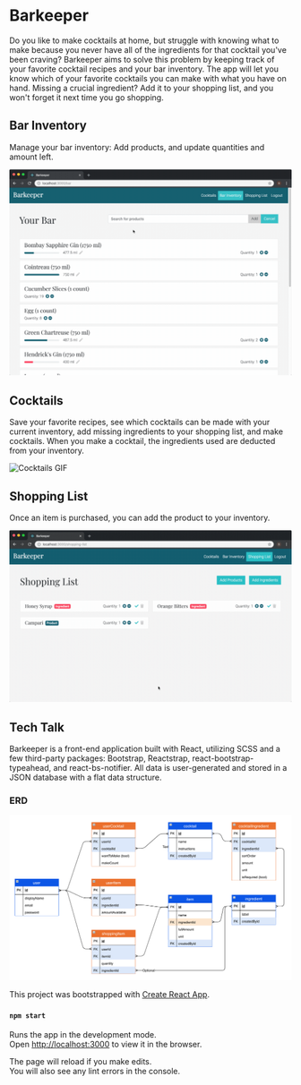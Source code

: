 # Barkeeper
Do you like to make cocktails at home, but struggle with knowing what to make because you never have all of the ingredients for that cocktail you've been craving? Barkeeper aims to solve this problem by keeping track of your favorite cocktail recipes and your bar inventory. The app will let you know which of your favorite cocktails you can make with what you have on hand. Missing a crucial ingredient? Add it to your shopping list, and you won't forget it next time you go shopping.

## Bar Inventory
Manage your bar inventory: Add products, and update quantities and amount left.

![Bar Inventory GIF](https://github.com/scivarolo/barkeeper/blob/master/bar-inventory.gif)

## Cocktails
Save your favorite recipes, see which cocktails can be made with your current inventory, add missing ingredients to your shopping list, and make cocktails. When you make a cocktail, the ingredients used are deducted from your inventory.

![Cocktails GIF](https://github.com/scivarolo/barkeeper/blob/master/cocktails.gif)

## Shopping List
Once an item is purchased, you can add the product to your inventory.

![Shopping list GIF](https://github.com/scivarolo/barkeeper/blob/master/shopping-list.gif)

## Tech Talk
Barkeeper is a front-end application built with React, utilizing SCSS and a few third-party packages: Bootstrap, Reactstrap, react-bootstrap-typeahead, and react-bs-notifier. All data is user-generated and stored in a JSON database with a flat data structure.

### ERD

![Barkeeper ERD](https://github.com/scivarolo/barkeeper/blob/master/barkeeper-erd.png)


This project was bootstrapped with [Create React App](https://github.com/facebook/create-react-app).

#### `npm start`

Runs the app in the development mode.<br>
Open [http://localhost:3000](http://localhost:3000) to view it in the browser.

The page will reload if you make edits.<br>
You will also see any lint errors in the console.

